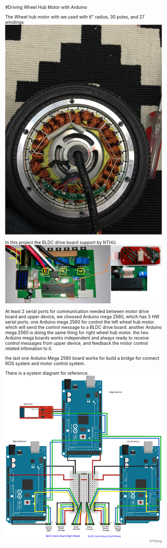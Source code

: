 #Driving Wheel Hub Motor with Arduino

The Wheel hub motor with we used with 6" radius, 30 poles, and 27 windings 
![The Wheel Hub Motor](https://github.com/Muchun-Yen/Driving-Wheel-Hub-Motor-with-Arduino/blob/master/The%20Wheel%20Hub%20Motor.jpeg)

In this project the BLDC drive board support by NTHU.
![BLDC Drive Board](https://github.com/Muchun-Yen/Driving-Wheel-Hub-Motor-with-Arduino/blob/master/BLDC%20Drive%20Board.png)

At least 2 serial ports for communication needed between motor drive board and upper device, we choosed Arduino mega 2560, which has 3 HW serial ports.
one Arduino mega 2560 for control the left wheel hub motor. which will send the control message to a BLDC drive board.
another Arduino mega 2560 is doing the same thing for right wheel hub motor. the two Arduino mega boards works independent and always ready to receive control messages from upper device, and feedback the motor control related infomation to it.

the last one Arduino Mega 2560 board works for build a bridge for connect ROS system and motor control system.

There is a system diagram for reference.
![Arduino Control System Design](https://github.com/Muchun-Yen/Driving-Wheel-Hub-Motor-with-Arduino/blob/master/Arduino%20Control%20System%20Design.png)
